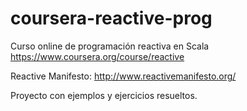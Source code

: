 coursera-reactive-prog
======================

Curso online de programación reactiva en Scala https://www.coursera.org/course/reactive

Reactive Manifesto: http://www.reactivemanifesto.org/

Proyecto con ejemplos y ejercicios resueltos.
